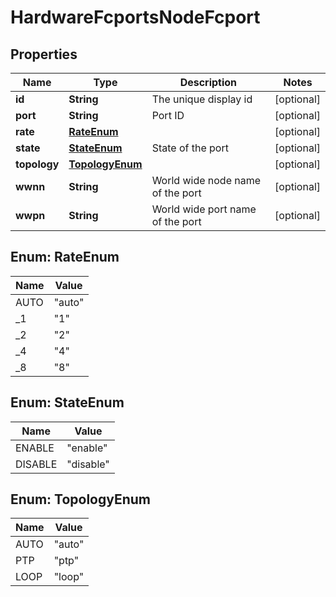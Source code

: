 
# HardwareFcportsNodeFcport

## Properties
Name | Type | Description | Notes
------------ | ------------- | ------------- | -------------
**id** | **String** | The unique display id |  [optional]
**port** | **String** | Port ID |  [optional]
**rate** | [**RateEnum**](#RateEnum) |  |  [optional]
**state** | [**StateEnum**](#StateEnum) | State of the port |  [optional]
**topology** | [**TopologyEnum**](#TopologyEnum) |  |  [optional]
**wwnn** | **String** | World wide node name of the port |  [optional]
**wwpn** | **String** | World wide port name of the port |  [optional]


<a name="RateEnum"></a>
## Enum: RateEnum
Name | Value
---- | -----
AUTO | &quot;auto&quot;
_1 | &quot;1&quot;
_2 | &quot;2&quot;
_4 | &quot;4&quot;
_8 | &quot;8&quot;


<a name="StateEnum"></a>
## Enum: StateEnum
Name | Value
---- | -----
ENABLE | &quot;enable&quot;
DISABLE | &quot;disable&quot;


<a name="TopologyEnum"></a>
## Enum: TopologyEnum
Name | Value
---- | -----
AUTO | &quot;auto&quot;
PTP | &quot;ptp&quot;
LOOP | &quot;loop&quot;




